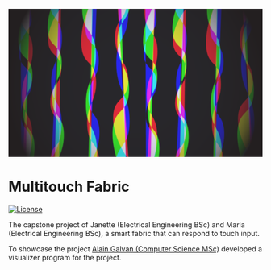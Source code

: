 ![Mockup Showcase](visualizer/images/mockup.png)

# Multitouch Fabric

[![License][license-img]][license-url]

The capstone project of Janette (Electrical Engineering BSc) and Maria (Electrical Engineering BSc), a smart fabric that can respond to touch input.

To showcase the project [Alain Galvan (Computer Science MSc)](https://twitter.com/alainxyz) developed a visualizer program for the project.

[license-img]: http://img.shields.io/:license-mit-blue.svg?style=flat-square
[license-url]: https://opensource.org/licenses/MIT